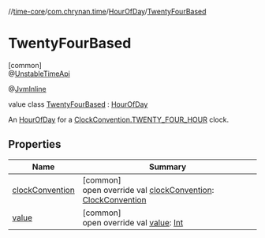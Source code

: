//[time-core](../../../../index.md)/[com.chrynan.time](../../index.md)/[HourOfDay](../index.md)/[TwentyFourBased](index.md)

# TwentyFourBased

[common]\
@[UnstableTimeApi](../../-unstable-time-api/index.md)

@[JvmInline](https://kotlinlang.org/api/latest/jvm/stdlib/kotlin.jvm/-jvm-inline/index.html)

value class [TwentyFourBased](index.md) : [HourOfDay](../index.md)

An [HourOfDay](../index.md) for a [ClockConvention.TWENTY_FOUR_HOUR](../../-clock-convention/-t-w-e-n-t-y_-f-o-u-r_-h-o-u-r/index.md) clock.

## Properties

| Name | Summary |
|---|---|
| [clockConvention](clock-convention.md) | [common]<br>open override val [clockConvention](clock-convention.md): [ClockConvention](../../-clock-convention/index.md) |
| [value](value.md) | [common]<br>open override val [value](value.md): [Int](https://kotlinlang.org/api/latest/jvm/stdlib/kotlin/-int/index.html) |
